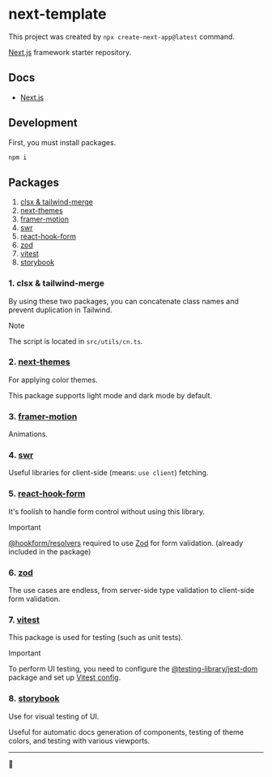 # next-template

This project was created by `npx create-next-app@latest` command.

[Next.js](https://github.com/vercel/next.js) framework starter repository.

## Docs

- [Next.js](https://nextjs.org/docs)

## Development

First, you must install packages.

```bash
npm i
```

## Packages

1. [clsx & tailwind-merge](#1-clsx--tailwind-merge)
2. [next-themes](#2-next-themes)
3. [framer-motion](#4-framer-motion)
4. [swr](#5-swr)
5. [react-hook-form](#6-react-hook-form)
6. [zod](#7-zod)
7. [vitest](#8-vitest)
8. [storybook](#9-storybook)

### 1. clsx & tailwind-merge

By using these two packages, you can concatenate class names and prevent duplication in Tailwind.

> [!NOTE]
>
> The script is located in `src/utils/cn.ts`.

### 2. [next-themes](https://github.com/pacocoursey/next-themes)

For applying color themes.

This package supports light mode and dark mode by default.

### 3. [framer-motion](https://www.framer.com/motion)

Animations.

### 4. [swr](https://swr.vercel.app)

Useful libraries for client-side (means: `use client`) fetching.

### 5. [react-hook-form](https://react-hook-form.com/docs)

It's foolish to handle form control without using this library.

> [!IMPORTANT]
>
> [@hookform/resolvers](https://www.npmjs.com/package/@hookform/resolvers) required to use [Zod](#7-zod) for form validation. (already included in the package)

### 6. [zod](https://zod.dev)

The use cases are endless, from server-side type validation to client-side form validation.

### 7. [vitest](https://vitest.dev/guide)

This package is used for testing (such as unit tests).

> [!IMPORTANT]
>
> To perform UI testing, you need to configure the [@testing-library/jest-dom](https://testing-library.com/docs/ecosystem-jest-dom) package and set up [Vitest config](https://vitest.dev/config/#globals).

### 8. [storybook](https://storybook.js.org/docs/get-started)

Use for visual testing of UI.

Useful for automatic docs generation of components, testing of theme colors, and testing with various viewports.

---

🐢
